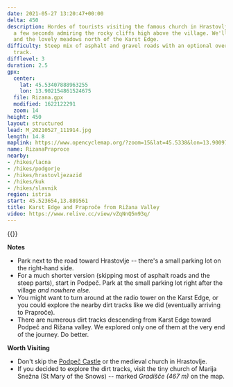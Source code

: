 ```yaml
---
date: 2021-05-27 13:20:47+00:00
delta: 450
description: Hordes of tourists visiting the famous church in Hrastovlje might spend
  a few seconds admiring the rocky cliffs high above the village. We'll explore them,
  and the lovely meadows north of the Karst Edge.
difficulty: Steep mix of asphalt and gravel roads with an optional overgrown dirt
  track.
difflevel: 3
duration: 2.5
gpx:
  center:
    lat: 45.53407888963255
    lon: 13.902154861524675
  file: Rizana.gpx
  modified: 1622122291
  zoom: 14
height: 450
layout: structured
lead: M_20210527_111914.jpg
length: 14.8
maplink: https://www.opencyclemap.org/?zoom=15&lat=45.5338&lon=13.90097&layers=B0000
name: RizanaPraproce
nearby:
- /hikes/lacna
- /hikes/podgorje
- /hikes/hrastovljezazid
- /hikes/kuk
- /hikes/slavnik
region: istria
start: 45.523654,13.889561
title: Karst Edge and Praproče from Rižana Valley
video: https://www.relive.cc/view/vZqNnQ5m93q/
---
```

{{<hike-details description="yes">}}

**Notes**

* Park next to the road toward Hrastovlje -- there's a small parking lot on the right-hand side.
* For a much shorter version (skipping most of asphalt roads and the steep parts), start in Podpeč. Park at the small parking lot right after the village *and nowhere else*.
* You might want to turn around at the radio tower on the Karst Edge, or you could explore the nearby dirt tracks like we did (eventually arriving to Praproče).
* There are numerous dirt tracks descending from Karst Edge toward Podpeč and Rižana valley. We explored only one of them at the very end of the journey. Do better.

**Worth Visiting**

* Don't skip the [Podpeč Castle](https://www.istria-culture.com/en/the-podpec-castle-i39) or the medieval church in Hrastovlje.
* If you decided to explore the dirt tracks, visit the tiny church of Marija Snežna (St Mary of the Snows) -- marked *Gradišče (467 m)* on the map.
